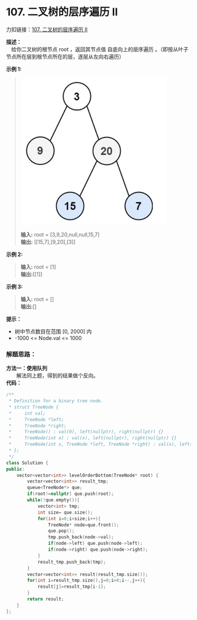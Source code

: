 
# 107. 二叉树的层序遍历 II
力扣链接：[107. 二叉树的层序遍历 II](https://leetcode.cn/problems/binary-tree-level-order-traversal-ii/description/)  

**描述：**  
　给你二叉树的根节点 root ，返回其节点值 自底向上的层序遍历 。（即按从叶子节点所在层到根节点所在的层，逐层从左向右遍历）  

**示例 1:**  
><div><img src="./images/层序遍历示例1.png"> </img></div>  
>
> **输入:** root = [3,9,20,null,null,15,7]  
> **输出:** [[15,7],[9,20],[3]]  
 
**示例 2:**  
>**输入:** root = [1]  
>**输出:**[[1]]  

**示例 3:**  
>**输入:** root = []  
>**输出:**[]  

 **提示：**  
- 树中节点数目在范围 [0, 2000] 内
- -1000 <= Node.val <= 1000

### 解题思路：
**方法一：使用队列**  
　　解法同上题，得到的结果做个反向。  
**代码：**    
```cpp
/**
 * Definition for a binary tree node.
 * struct TreeNode {
 *     int val;
 *     TreeNode *left;
 *     TreeNode *right;
 *     TreeNode() : val(0), left(nullptr), right(nullptr) {}
 *     TreeNode(int x) : val(x), left(nullptr), right(nullptr) {}
 *     TreeNode(int x, TreeNode *left, TreeNode *right) : val(x), left(left), right(right) {}
 * };
 */
class Solution {
public:
    vector<vector<int>> levelOrderBottom(TreeNode* root) {
        vector<vector<int>> result_tmp;
        queue<TreeNode*> que;
        if(root!=nullptr) que.push(root);
        while(!que.empty()){
            vector<int> tmp;
            int size= que.size();
            for(int i=0;i<size;i++){
                TreeNode* node=que.front();
                que.pop();
                tmp.push_back(node->val);
                if(node->left) que.push(node->left);
                if(node->right) que.push(node->right);
            }
            result_tmp.push_back(tmp);
        }
        vector<vector<int>> result(result_tmp.size());
        for(int i=result_tmp.size(),j=0;i>0;i--,j++){
            result[j]=result_tmp[i-1];
        }
        return result;
    }
};
```
